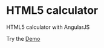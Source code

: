 HTML5 calculator
===============

HTML5 calculator with AngularJS

Try the [Demo](http://mceddy.github.io/html5calculator/)
